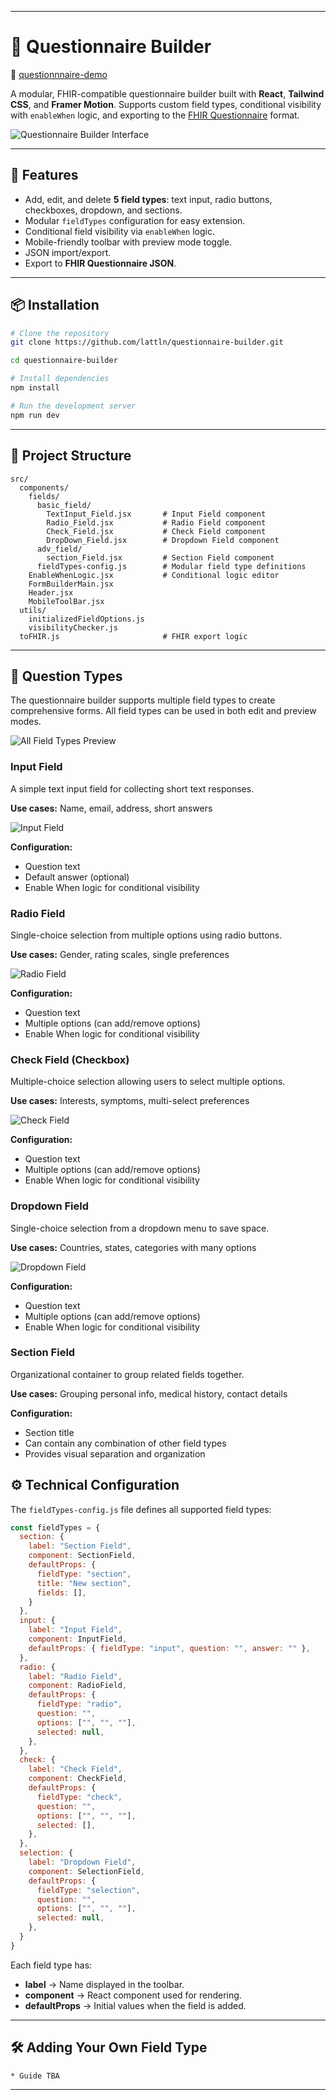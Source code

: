 
---

# 📝 Questionnaire Builder

🔗 [questionnnaire-demo](https://lattln-questionnaire-builder-main.opensource.mieweb.org/)

A modular, FHIR-compatible questionnaire builder built with **React**, **Tailwind CSS**, and **Framer Motion**.
Supports custom field types, conditional visibility with `enableWhen` logic, and exporting to the [FHIR Questionnaire](https://hl7.org/fhir/questionnaire.html) format.

![Questionnaire Builder Interface](docs/screenshots/main-interface.png)

---

## 🚀 Features

* Add, edit, and delete **5 field types**: text input, radio buttons, checkboxes, dropdown, and sections.
* Modular `fieldTypes` configuration for easy extension.
* Conditional field visibility via `enableWhen` logic.
* Mobile-friendly toolbar with preview mode toggle.
* JSON import/export.
* Export to **FHIR Questionnaire JSON**.

---

## 📦 Installation

```bash
# Clone the repository
git clone https://github.com/lattln/questionnaire-builder.git

cd questionnaire-builder

# Install dependencies
npm install

# Run the development server
npm run dev
```

---

## 📂 Project Structure

```
src/
  components/
    fields/
      basic_field/
        TextInput_Field.jsx       # Input Field component
        Radio_Field.jsx           # Radio Field component
        Check_Field.jsx           # Check Field component
        DropDown_Field.jsx        # Dropdown Field component
      adv_field/
        section_Field.jsx         # Section Field component
      fieldTypes-config.js        # Modular field type definitions
    EnableWhenLogic.jsx           # Conditional logic editor
    FormBuilderMain.jsx
    Header.jsx
    MobileToolBar.jsx
  utils/
    initializedFieldOptions.js
    visibilityChecker.js
  toFHIR.js                       # FHIR export logic
```

---

## 🎯 Question Types

The questionnaire builder supports multiple field types to create comprehensive forms. All field types can be used in both edit and preview modes.

![All Field Types Preview](docs/screenshots/all-field-types-preview.png)

### Input Field

A simple text input field for collecting short text responses.

**Use cases:** Name, email, address, short answers

![Input Field](docs/screenshots/input-field-preview.png)

**Configuration:**
- Question text
- Default answer (optional)
- Enable When logic for conditional visibility

### Radio Field

Single-choice selection from multiple options using radio buttons.

**Use cases:** Gender, rating scales, single preferences

![Radio Field](docs/screenshots/input-and-radio-fields-preview.png)

**Configuration:**
- Question text
- Multiple options (can add/remove options)
- Enable When logic for conditional visibility

### Check Field (Checkbox)

Multiple-choice selection allowing users to select multiple options.

**Use cases:** Interests, symptoms, multi-select preferences

![Check Field](docs/screenshots/check-field-preview.png)

**Configuration:**
- Question text
- Multiple options (can add/remove options)
- Enable When logic for conditional visibility

### Dropdown Field

Single-choice selection from a dropdown menu to save space.

**Use cases:** Countries, states, categories with many options

![Dropdown Field](docs/screenshots/dropdown-field-preview.png)

**Configuration:**
- Question text
- Multiple options (can add/remove options)
- Enable When logic for conditional visibility

### Section Field

Organizational container to group related fields together.

**Use cases:** Grouping personal info, medical history, contact details

**Configuration:**
- Section title
- Can contain any combination of other field types
- Provides visual separation and organization

## ⚙️ Technical Configuration

The `fieldTypes-config.js` file defines all supported field types:

```js
const fieldTypes = {
  section: {
    label: "Section Field",
    component: SectionField,
    defaultProps: {
      fieldType: "section",
      title: "New section",
      fields: [],
    }
  },
  input: {
    label: "Input Field",
    component: InputField,
    defaultProps: { fieldType: "input", question: "", answer: "" },
  },
  radio: {
    label: "Radio Field",
    component: RadioField,
    defaultProps: {
      fieldType: "radio",
      question: "",
      options: ["", "", ""],
      selected: null,
    },
  },
  check: {
    label: "Check Field",
    component: CheckField,
    defaultProps: {
      fieldType: "check",
      question: "",
      options: ["", "", ""],
      selected: [],
    },
  },
  selection: {
    label: "Dropdown Field",
    component: SelectionField,
    defaultProps: {
      fieldType: "selection",
      question: "",
      options: ["", "", ""],
      selected: null,
    },
  }
}
```

Each field type has:

* **label** → Name displayed in the toolbar.
* **component** → React component used for rendering.
* **defaultProps** → Initial values when the field is added.

---

## 🛠 Adding Your Own Field Type
```
* Guide TBA
```
---
